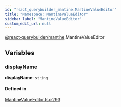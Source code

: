 ```yaml
---
id: "react_querybuilder_mantine.MantineValueEditor"
title: "Namespace: MantineValueEditor"
sidebar_label: "MantineValueEditor"
custom_edit_url: null
---
```


[@react-querybuilder/mantine](../modules/react_querybuilder_mantine.md).MantineValueEditor

## Variables

### displayName

 **displayName**: `string`

#### Defined in

[MantineValueEditor.tsx:293](https://github.com/react-querybuilder/react-querybuilder/blob/55590db8/packages/mantine/src/MantineValueEditor.tsx#L293)
